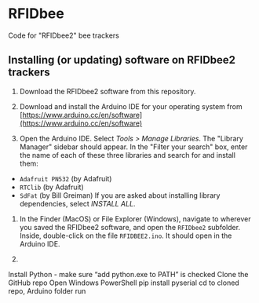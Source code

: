 # RFIDbee

Code for "RFIDbee2" bee trackers

## Installing (or updating) software on RFIDbee2 trackers

1. Download the RFIDbee2 software from this repository.

1. Download and install the Arduino IDE for your operating system from [https://www.arduino.cc/en/software](https://www.arduino.cc/en/software)

1. Open the Arduino IDE.  Select *Tools > Manage Libraries*.  The "Library Manager" sidebar should appear.  In the "Filter your search" box, enter the name of each of these three libraries and search for and install them:
* `Adafruit PN532`  (by Adafruit)
* `RTClib` (by Adafruit)
* `SdFat` (by Bill Greiman)
If you are asked about installing library dependencies, select *INSTALL ALL*.

1.  In the Finder (MacOS) or File Explorer (Windows), navigate to wherever you saved the RFIDbee2 software, and open the `RFIDbee2` subfolder.  Inside, double-click on the file `RFIDBEE2.ino`.  It should open in the Arduino IDE.

1.  

Install Python - make sure “add python.exe to PATH” is checked
Clone the GitHub repo
Open Windows PowerShell
pip install pyserial
cd to cloned repo, Arduino folder
run   